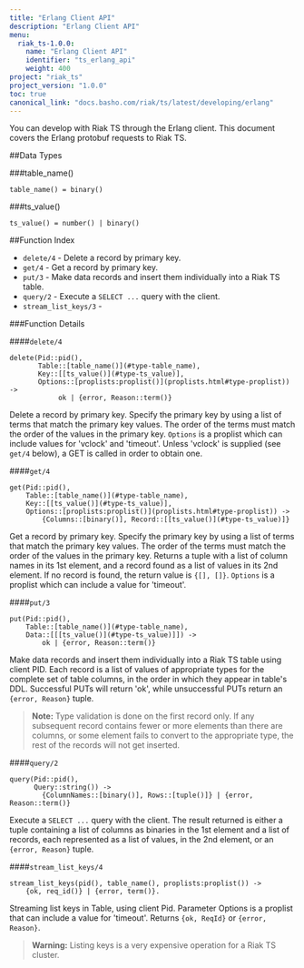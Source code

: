 ```yaml
---
title: "Erlang Client API"
description: "Erlang Client API"
menu:
  riak_ts-1.0.0:
    name: "Erlang Client API"
    identifier: "ts_erlang_api"
    weight: 400
project: "riak_ts"
project_version: "1.0.0"
toc: true
canonical_link: "docs.basho.com/riak/ts/latest/developing/erlang"
---
```



You can develop with Riak TS through the Erlang client. This document covers the Erlang protobuf requests to Riak TS.


##Data Types

###table_name()

`table_name() = binary()`

###ts_value()

`ts_value() = number() | binary()`


##Function Index

* `delete/4` - Delete a record by primary key.
* `get/4` - Get a record by primary key.
* `put/3` - Make data records and insert them individually into a Riak TS table.
* `query/2` - Execute a `SELECT ...` query with the client.
* `stream_list_keys/3` - 


###Function Details

####`delete/4`

```
delete(Pid::pid(), 
       Table::[table_name()](#type-table_name), 
       Key::[[ts_value()](#type-ts_value)], 
       Options::[proplists:proplist()](proplists.html#type-proplist)) -> 
            ok | {error, Reason::term()}
```

Delete a record by primary key. Specify the primary key by using a list of terms that match the primary key values. The order of the terms must match the order of the values in the primary key. `Options` is a proplist which can include values for 'vclock' and 'timeout'. Unless 'vclock' is supplied (see `get/4` below), a GET is called in order to obtain one.


####`get/4`

```
get(Pid::pid(), 
    Table::[table_name()](#type-table_name), 
    Key::[[ts_value()](#type-ts_value)], 
    Options::[proplists:proplist()](proplists.html#type-proplist)) -> 
        {Columns::[binary()], Record::[[ts_value()](#type-ts_value)]}
```

Get a record by primary key. Specify the primary key by using a list of terms that match the primary key values. The order of the terms must match the order of the values in the primary key. Returns a tuple with a list of column names in its 1st element, and a record found as a list of values in its 2nd element. If no record is found, the return value is `{[], []}`. `Options` is a proplist which can include a value for 'timeout'.


####`put/3`

```
put(Pid::pid(), 
    Table::[table_name()](#type-table_name), 
    Data::[[[ts_value()](#type-ts_value)]]) -> 
        ok | {error, Reason::term()}
```  

Make data records and insert them individually into a Riak TS table using client PID. Each record is a list of values of appropriate types for the complete set of table columns, in the order in which they appear in table's DDL. Successful PUTs will return 'ok', while unsuccessful PUTs return an `{error, Reason}` tuple.

>**Note:** Type validation is done on the first record only. If any subsequent record contains fewer or more elements than there are columns, or some element fails to convert to the appropriate type, the rest of the records will not get inserted.


####`query/2`

```
query(Pid::pid(), 
      Query::string()) -> 
        {ColumnNames::[binary()], Rows::[tuple()]} | {error, Reason::term()}
``` 

Execute a `SELECT ...` query with the client. The result returned is either a tuple containing a list of columns as binaries in the 1st element and a list of records, each represented as a list of values, in the 2nd element, or an `{error, Reason}` tuple.

####`stream_list_keys/4`

```
stream_list_keys(pid(), table_name(), proplists:proplist()) ->
    {ok, req_id()} | {error, term()}.
```

Streaming list keys in Table, using client Pid.  Parameter Options is a proplist that can include a value for 'timeout'. Returns `{ok, ReqId}` or `{error, Reason}`.

>**Warning:** Listing keys is a very expensive operation for a Riak TS cluster.
